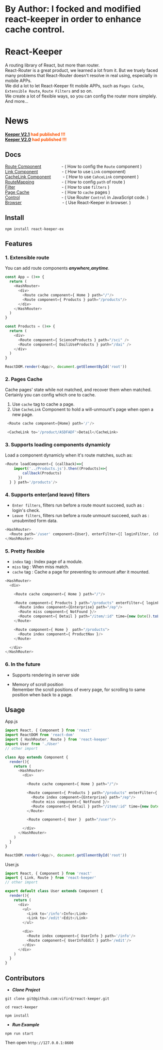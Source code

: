 # By Author: I focked and modified react-keeper in order to enhance cache control.

# React-Keeper
  A routing library of React, but more than router.  
  React-Router is a great product, we learned a lot from it. But we truely faced many problems that React-Router doesn't resolve in real using, especially in mobile APPs.  
  We did a lot to let React-Keeper fit mobile APPs, such as `Pages Cache`, `Extensible Route`, `Route Filters` and so on.   
  We create a lot of flexible ways, so you can config the router more simplely.   
  And more...

# News
  <b style="color:#fd5200">[Keeper V2.1](docs/Version.md) had published !!!</b>  
  <b style="color:#fd5200">[Keeper V2.0](docs/Version.md) had published !!!</b>

## Docs
  [Route Component](docs/Route.md) &nbsp;&nbsp;&nbsp;&nbsp;&nbsp;&nbsp;&nbsp;&nbsp;&nbsp;&nbsp;&nbsp;&nbsp;&nbsp;&nbsp;&nbsp; -
    ( How to config the `Route` component )    
  [Link Component](docs/Link.md) &nbsp;&nbsp;&nbsp;&nbsp;&nbsp;&nbsp;&nbsp;&nbsp;&nbsp;&nbsp;&nbsp;&nbsp;&nbsp;&nbsp;&nbsp;&nbsp;&nbsp;&nbsp; -
    ( How to use `Link` component)  
  [CacheLink Component](docs/CacheLink.md) &nbsp;&nbsp;&nbsp;&nbsp;&nbsp;&nbsp;&nbsp;&nbsp; -
    ( How to use `CahceLink` component )  
  [RouteMapping](docs/RouteMapping.md) &nbsp;&nbsp;&nbsp;&nbsp;&nbsp;&nbsp;&nbsp;&nbsp;&nbsp;&nbsp;&nbsp;&nbsp;&nbsp;&nbsp;&nbsp;&nbsp;&nbsp;&nbsp;&nbsp;&nbsp;&nbsp; -
    ( How to config `path` of route )  
  [Filter](docs/Filter.md) &nbsp;&nbsp;&nbsp;&nbsp;&nbsp;&nbsp;&nbsp;&nbsp;&nbsp;&nbsp;&nbsp;&nbsp;&nbsp;&nbsp;&nbsp;&nbsp;&nbsp;&nbsp;&nbsp;&nbsp;&nbsp;&nbsp;&nbsp;&nbsp;&nbsp;&nbsp;&nbsp;&nbsp;&nbsp;&nbsp;&nbsp;&nbsp;&nbsp;&nbsp;&nbsp;&nbsp;&nbsp; -
    ( How to use `filters` )  
  [Page Cache](docs/PageCache.md) &nbsp;&nbsp;&nbsp;&nbsp;&nbsp;&nbsp;&nbsp;&nbsp;&nbsp;&nbsp;&nbsp;&nbsp;&nbsp;&nbsp;&nbsp;&nbsp;&nbsp;&nbsp;&nbsp;&nbsp;&nbsp;&nbsp;&nbsp;&nbsp;&nbsp; -
    ( How to `cache` pages )  
  [Control](docs/Control.md) &nbsp;&nbsp;&nbsp;&nbsp;&nbsp;&nbsp;&nbsp;&nbsp;&nbsp;&nbsp;&nbsp;&nbsp;&nbsp;&nbsp;&nbsp;&nbsp;&nbsp;&nbsp;&nbsp;&nbsp;&nbsp;&nbsp;&nbsp;&nbsp;&nbsp;&nbsp;&nbsp;&nbsp;&nbsp;&nbsp;&nbsp;&nbsp;&nbsp; -
    ( Use Router `Control` in JavaScript code. )  
  [Browser](docs/Browser.md) &nbsp;&nbsp;&nbsp;&nbsp;&nbsp;&nbsp;&nbsp;&nbsp;&nbsp;&nbsp;&nbsp;&nbsp;&nbsp;&nbsp;&nbsp;&nbsp;&nbsp;&nbsp;&nbsp;&nbsp;&nbsp;&nbsp;&nbsp;&nbsp;&nbsp;&nbsp;&nbsp;&nbsp;&nbsp;&nbsp;&nbsp;&nbsp; -
  ( Use React-Keeper in browser. )

## Install
  ```
  npm install react-keeper-ex
  ```

## Features

### 1. Extensible route

  You can add route components ***anywhere,anytime***.
  ```javascript
  const App = ()=> {
    return (
      <HashRouter>
        <div>
          <Route cache component={ Home } path="/"/>
          <Route component={ Products } path="/products"/>
        </div>
      </HashRouter>
    )
  }

  const Products = ()=> {
    return (
      <div>
        <Route component={ ScienceProducts } path="/sci" />
        <Route component={ DailiUseProducts } path="/dai" />
      </div>
    )
  }

  ReactDOM.render(<App/>, document.getElementById('root'))
  ```

### 2. Pages Cache
  Cache pages' state while not matched, and recover them when matched. Certainly you can config which one to cache.  
  1. Use `cache` tag to cache a page.
  3. Use `CacheLink` Component to hold a will-unmount's page when open a new page.  

  ```javascript
   <Route cache component={Home} path='/'/>

   <CacheLink to='/product/ASDFADF'>Detail</CacheLink>
  ```

### 3. Supports loading components dynamicly

  Load a component dynamicly when it's route matches, such as:  

  ```javascript
  <Route loadComponent={ (callback)=>{
      import('../Products.js').then((Products)=>{
          callback(Products)
        })
    } } path='/products'/>
  ```

### 4. Supports enter(and leave) filters
  * `Enter filters`, filters run before a route mount succeed, such as : login's check.
  * `Leave filters`, filters run before a route unmount succeed, such as : unsubmited form data.

  ```javascript
  <HashRouter>
    <Route path='/user' component={User}, enterFilter={[ loginFilter, (cb, props)=>{ if(props.access) cb()} ] } />
  </HashRouter>
  ```

### 5. Pretty flexible
  * `index` tag : Index page of a module.
  * `miss` tag : When miss match.
  * `cache` tag : Cache a page for preventing to unmount after it mounted.  
  ```javascript
  <HashRouter>
    <div>

      <Route cache component={ Home } path="/"/>

      <Route component={ Products } path="/products" enterFilter={ loginFilter }>
        <Route index component={Enterprise} path="/ep"/>
        <Route miss component={ NotFound }/>
        <Route component={ Detail } path="/item/:id" time={new Date().toLocaleString()}/>
      </Route>

      <Route component={ Home }  path="/products">
        <Route index component={ ProductNav }/>
      </Route>

    </div>
  </HashRouter>
  ```

### 6. In the future
  * Supports rendering in server side

  * Memory of scroll position  
    Remember the scroll positions of every page, for scrolling to same position when back to a page.

## Usage
  App.js
  ```javascript
  import React, { Component } from 'react'
  import ReactDOM from 'react-dom'
  import { HashRouter, Route } from 'react-keeper'
  import User from './User'
  // other import

  class App extends Component {
    render(){
      return (
        <HashRouter>
          <div>

            <Route cache component={ Home } path="/"/>

            <Route component={ Products } path="/products" enterFilter={ loginFilter }>
              <Route index component={Enterprise} path="/ep"/>
              <Route miss component={ NotFound }/>
              <Route component={ Detail } path="/item/:id" time={new Date().toLocaleString()}/>
            </Route>

            <Route component={ User }  path="/user"/>

          </div>
        </HashRouter>
      )
    }
  }

  ReactDOM.render(<App/>, document.getElementById('root'))  
  ```
  User.js
  ```javascript
  import React, { Component } from 'react'
  import { Link, Route } from 'react-keeper'
  // other import

  export default class User extends Component {
    render(){
      return (
        <div>
          <ul>
            <Link to='/info'>Info</Link>
            <Link to='/edit'>Edit</Link>
          </ul>

          <div>
            <Route index component={ UserInfo } path='/info'/>
            <Route component={ UserInfoEdit } path='/edit'/>
          </div>
        </div>
      )
    }
  }
  ```

## Contributors
  * ***Clone Project***
  ```
  git clone git@github.com:vifird/react-keeper.git

  cd react-keeper

  npm install
  ```

  * ***Run Example***
  ```
  npm run start
  ```
  Then open `http://127.0.0.1:8600`
